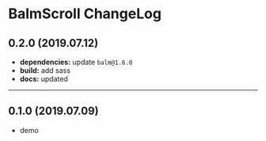 # BalmScroll ChangeLog

## 0.2.0 (2019.07.12)

- **dependencies:** update `balm@1.6.0`
- **build:** add sass
- **docs:** updated

---

## 0.1.0 (2019.07.09)

- demo
